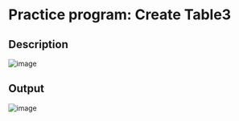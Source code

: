 # Practice program: Create Table3

## Description

![image](https://github.com/Tan12d/PWC_RDBMS_using_Oracle/assets/100254217/f346f460-ac6e-419a-9050-43a8f218ea79)

## Output

![image](https://github.com/Tan12d/PWC_RDBMS_using_Oracle/assets/100254217/a7d41574-5258-4dce-a2a4-9753acf82712)
